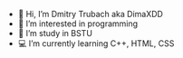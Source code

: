 - 👋 Hi, I’m Dmitry Trubach aka DimaXDD
- 👀 I’m interested in programming
- 🌱 I’m study in BSTU
- 💻 I’m currently learning C++, HTML, CSS

